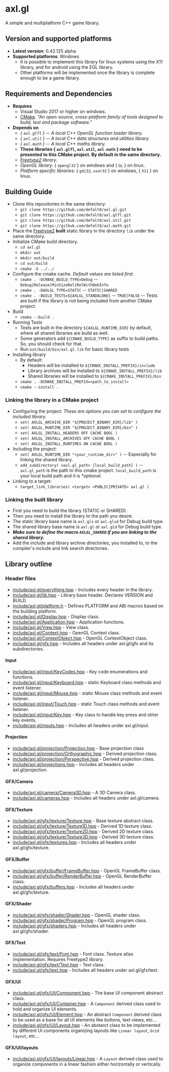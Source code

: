 
# axl.gl

A simple and multiplatform C++ game library.

## Version and supported platforms

- **Latest version**: 0.42.125 alpha
- **Supported platforms**: Windows
  - It is possible to implement this library for linux systems using the X11 library, and for android using the EGL library.
  - Other platforms will be implemented once the library is complete enough to be a game library.

## Requirements and Dependencies

- **Requires**
  - Visual Studio 2017 or higher on windows.
  - [CMake](https://cmake.org/download). *"An open-source, cross-platform family of tools designed to build, test and package software."*
- **Depends on**
  - *{ `axl.glfl` } -- A local C++ OpenGL function loader library.*
  - *{ `axl.util` } -- A local C++ data structures and utilities library.*
  - *{ `axl.math` } -- A local C++ maths library.*
  - **These libraries { `axl.glfl`, `axl.util`, `axl.math` } need to be presented to this CMake project. By default in the same directory.**
  - *[Freetype2](https://www.freetype.org/) library*.
  - *OpenGL library*: { `opengl32` } on windows and { `GL` } on linux.
  - *Platform specific libraries:* { `gdi32`, `user32` } on windows, { `X11` } on linux.

## Building Guide

- Clone this repositories in the same directory:
  - `git clone https://github.com/defalt8/axl.gl.git`
  - `git clone https://github.com/defalt8/axl.glfl.git`
  - `git clone https://github.com/defalt8/axl.util.git`
  - `git clone https://github.com/defalt8/axl.math.git`
- Place the [Freetype2](https://www.freetype.org/) **built** static library in the directory `lib` under the same directory.
- Initialize CMake build directory.
  - `cd axl.gl`
  - `mkdir out`
  - `mkdir out/build`
  - `cd out/build`
  - `cmake -S ../../`
- Configure the cmake cache. *Default values are listed first.*
  - `cmake . -DCMAKE_BUILD_TYPE=Debug` -- `Debug|Release|MinSizeRel|RelWithDebInfo`
  - `cmake . -DAXLGL_TYPE=STATIC` -- `STATIC|SHARED`
  - `cmake . -BUILD_TESTS=${AXLGL_STANDALONE}` -- `TRUE|FALSE` -- Tests are built if the library is not being included from another CMake project.
- Build
  - `cmake --build .`
- Running Tests
  - Tests are built in the directory `${AXLGL_RUNTIME_DIR}` by default, where all shared libraries are build as well.
  - Some generators add `${CMAKE_BUILD_TYPE}` as suffix to build paths. So, you should check for that.
  - Run `out/build/bin/axl.gl.lib` for basic library tests
- Installing library
  - By default:
    - Headers will be installed to `${CMAKE_INSTALL_PREFIX}/include`
    - Library archives will be installed to `${CMAKE_INSTALL_PREFIX}/lib`
    - Shared libraries will be installed to `${CMAKE_INSTALL_PREFIX}/bin`
  - `cmake . -DCMAKE_INSTALL_PREFIX=<path_to_install>`
  - `cmake --install .`

### Linking the library in a CMake project

- Configuring the project: *These are options you can set to configure the included library.*
  - `set( AXLGL_ARCHIVE_DIR "${PROJECT_BINARY_DIR}/lib" )`
  - `set( AXLGL_RUNTIME_DIR "${PROJECT_BINARY_DIR}/bin" )`
  - `set( AXLGL_INSTALL_HEADERS OFF CACHE BOOL )`
  - `set( AXLGL_INSTALL_ARCHIVES OFF CACHE BOOL )`
  - `set( AXLGL_INSTALL_RUNTIMES ON CACHE BOOL )`
- Including the project:
  - `set( AXLGL_RUNTIME_DIR "<your_runtime_dir>" )` -- Especially for linking the shared library.
  - `add_subdirectory( <axl.gl_path> [local_build_path] )` -- `axl.gl_path` is the path to this cmake project. `local_build_path` is your local build path and it is *\*optional*.
- Linking to a target:
  - `target_link_libraries( <target> <PUBLIC|PRIVATE> axl.gl )`

### Linking the built library

- First you need to build the library (STATIC or SHARED).
- Then you need to install the library to the path you desire.
- The static library base name is `axl.gls` or `axl.glsd` for Debug build type.
- The shared library base name is `axl.gl` or `axl.gld` for Debug build type.
- ***Make sure to define the macro `AXLGL_SHARED` if you are linking to the shared library.***
- Add the include and library archive directories, you installed to, to the compiler's include and link search directories.

## Library outline

### Header files

- [include/axl.gl/everything.hpp](/include/axl.gl/everything.hpp) - Includes every header in the library.
- [include/axl.gl/lib.hpp](/include/axl.gl/lib.hpp) - Library base header. Declares VERSION and BUILD.
- [include/axl.gl/platform.h](/include/axl.gl/platform.h) - Defines PLATFORM and ABI macros based on the building platform.
- [include/axl.gl/Display.hpp](/include/axl.gl/Display.hpp) - Display class.
- [include/axl.gl/Application.hpp](/include/axl.gl/Application.hpp) - Application functions.
- [include/axl.gl/View.hpp](/include/axl.gl/View.hpp) - View class.
- [include/axl.gl/Context.hpp](/include/axl.gl/Context.hpp) - OpenGL Context class.
- [include/axl.gl/ContextObject.hpp](/include/axl.gl/ContextObject.hpp) - OpenGL ContextObject class.
- [include/axl.gl/gfx.hpp](/include/axl.gl/gfx.hpp) - Includes all headers under axl.gl/gfx and its subdirectories.

#### Input

- [include/axl.gl/input/KeyCodes.hpp](/include/axl.gl/input/KeyCodes.hpp) - Key code enumerations and functions.
- [include/axl.gl/input/Keyboard.hpp](/include/axl.gl/input/Keyboard.hpp) - static Keyboard class methods and event listener.
- [include/axl.gl/input/Mouse.hpp](/include/axl.gl/input/Mouse.hpp) - static Mouse class methods and event listener.
- [include/axl.gl/input/Touch.hpp](/include/axl.gl/input/Touch.hpp) - static Touch class methods and event listener.
- [include/axl.gl/input/Key.hpp](/include/axl.gl/input/Key.hpp) - Key class to handle key press and other key events.
- [include/axl.gl/inputs.hpp](/include/axl.gl/inputs.hpp) - Includes all headers under axl.gl/input.

#### Projection

- [include/axl.gl/projection/Projection.hpp](/include/axl.gl/projection/Projection.hpp) - Base projection class
- [include/axl.gl/projection/Orthographic.hpp](/include/axl.gl/projection/Orthographic.hpp) - Derived projection class.
- [include/axl.gl/projection/Perspective.hpp](/include/axl.gl/projection/Perspective.hpp) - Derived projection class.
- [include/axl.gl/projections.hpp](/include/axl.gl/projections.hpp) - Includes all headers under axl.gl/projection.

#### GFX/Camera

- [include/axl.gl/camera/Camera3D.hpp](/include/axl.gl/camera/Camera3D.hpp) - A 3D Camera class.
- [include/axl.gl/cameras.hpp](/include/axl.gl/cameras.hpp) - Includes all headers under axl.gl/camera.

#### GFX/Texture

- [include/axl.gl/gfx/texture/Texture.hpp](/include/axl.gl/gfx/texture/Texture.hpp) - Base texture abstract class.
- [include/axl.gl/gfx/texture/Texture1D.hpp](/include/axl.gl/gfx/texture/Texture1D.hpp) - Derived 1D texture class.
- [include/axl.gl/gfx/texture/Texture2D.hpp](/include/axl.gl/gfx/texture/Texture2D.hpp) - Derived 2D texture class.
- [include/axl.gl/gfx/texture/Texture3D.hpp](/include/axl.gl/gfx/texture/Texture3D.hpp) - Derived 3D texture class.
- [include/axl.gl/gfx/textures.hpp](/include/axl.gl/gfx/textures.hpp) - Includes all headers under axl.gl/gfx/texture.

#### GFX/Buffer

- [include/axl.gl/gfx/buffer/FrameBuffer.hpp](/include/axl.gl/gfx/buffer/FrameBuffer.hpp) - OpenGL FrameBuffer class.
- [include/axl.gl/gfx/buffer/RenderBuffer.hpp](/include/axl.gl/gfx/buffer/RenderBuffer.hpp) - OpenGL RenderBuffer class.
- [include/axl.gl/gfx/buffers.hpp](/include/axl.gl/gfx/buffers.hpp) - Includes all headers under axl.gl/gfx/texture.

#### GFX/Shader

- [include/axl.gl/gfx/shader/Shader.hpp](/include/axl.gl/gfx/shader/Shader.hpp) - OpenGL shader class.
- [include/axl.gl/gfx/shader/Program.hpp](/include/axl.gl/gfx/shader/Program.hpp) - OpenGL program class.
- [include/axl.gl/gfx/shaders.hpp](/include/axl.gl/gfx/shaders.hpp) - Includes all headers under axl.gl/gfx/shader.

#### GFX/Text

- [include/axl.gl/gfx/text/Font.hpp](/include/axl.gl/gfx/text/Font.hpp) - Font class. Texture atlas implementation. Requires Freetype2 library.
- [include/axl.gl/gfx/text/Text.hpp](/include/axl.gl/gfx/text/Text.hpp) - Text class.
- [include/axl.gl/gfx/text.hpp](/include/axl.gl/gfx/text.hpp) - Includes all headers under axl.gl/gfx/text.

#### GFX/UI

- [include/axl.gl/gfx/UI/Component.hpp](/include/axl.gl/gfx/UI/Component.hpp) - The base UI component abstract class.
- [include/axl.gl/gfx/UI/Container.hpp](/include/axl.gl/gfx/UI/Container.hpp) - A `Component` derived class used to hold and organize UI elements.
- [include/axl.gl/gfx/UI/Element.hpp](/include/axl.gl/gfx/UI/Element.hpp) - An abstract `Component` derived class to be used as a base for all UI elements like buttons, text views, etc...
- [include/axl.gl/gfx/UI/Layout.hpp](/include/axl.gl/gfx/UI/Layout.hpp) - An abstarct class to be implemented by different UI components organizing layouts like `Linear layout`, `Grid layout`, etc...

#### GFX/UI/layouts

- [include/axl.gl/gfx/UI/layouts/Linear.hpp](/include/axl.gl/gfx/UI/layouts/Linear.hpp) - A `Layout` derived class used to organize components in a linear fashion either horizontally or vertically.
